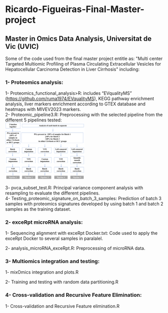 # Ricardo-Figueiras-Final-Master-project  
## Master in Omics Data Analysis, Universitat de Vic (UVIC)  
Some of the code used from the final master project entitle as: "Multi center Targeted Multiomic Profiling of Plasma Circulating Extracellular Vesicles for Hepatocellular Carcinoma Detection in Liver Cirrhosis" including:  

### 1- Proteomics analysis:  
1- Proteomics_functional_analysis>R: includes “EVqualityMS” (https://github.com/ruma1974/EVqualityMS), KEGG pathway enrichment analysis, liver markers enrichment according to GTEX database and heatmaps with MIVEV2023 markers.  
2- Proteomic_pipeline3.R: Preprocessing with the selected pipeline from the different 5 pipelines tested:  
<img src="https://github.com/rfigueiras/Ricardo-Figueiras-Final-Master-project/blob/main/1-Proteomics_analysis/Pipelines%20test%20for%20proteomics%20preprocessing.png?raw=true" alt="Proteomics preprocessing pipelines tested" width="50%">  

3- pvca_subset_test.R: Principal variance component analysis with resampling to evaluate the different pipelines.  
4- Testing_proteomic_signature_on_batch_3_samples: Prediction of batch 3 samples with proteomics signatures developed by using batch 1 and batch 2 samples as the training dataset.   
### 2- exceRpt microRNA analysis:  
1- Sequencing alignment with exceRpt Docker.txt: Code used to apply the exceRpt Docker to several samples in paralalel.   

2- analysis_microRNA_exceRpt.R: Preprocessing of microRNA data.  
### 3- Multiomics integration and testing:  
1- mixOmics integration and plots.R   

2- Training and testing with random data partitioning.R  
### 4- Cross-validation and Recursive Feature Elimination:    
1- Cross-validation and Recursive Feature elimination.R  
